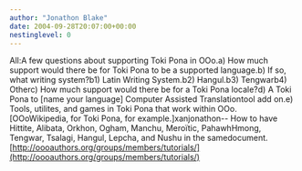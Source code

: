 ```yaml
---
author: "Jonathon Blake"
date: 2004-09-28T20:07:00+00:00
nestinglevel: 0
---
```

All:A few questions about supporting Toki Pona in OOo.a) How much support would there be for Toki Pona to be a supported language.b) If so, what writing system?b1) Latin Writing System.b2) Hangul.b3) Tengwarb4) Otherc) How much support would there be for a Toki Pona locale?d) A Toki Pona to \[name your language\] Computer Assisted Translationtool add on.e) Tools, utilites, and games in Toki Pona that work within OOo. \[OOoWikipedia, for Toki Pona, for example.\]xanjonathon--
How to have Hittite, Alibata, Orkhon, Ogham, Manchu, Meroïtic, PahawhHmong, Tengwar, Tsalagi, Hangul, Lepcha, and Nushu in the samedocument.[http://oooauthors.org/groups/members/tutorials/](http://oooauthors.org/groups/members/tutorials/)